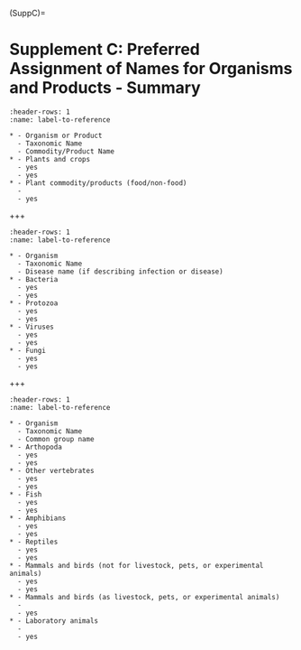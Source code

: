 
(SuppC)=
# Supplement C: Preferred Assignment of Names for Organisms and Products - Summary

```{list-table} 
:header-rows: 1
:name: label-to-reference

* - Organism or Product
  - Taxonomic Name
  - Commodity/Product Name
* - Plants and crops
  - yes
  - yes
* - Plant commodity/products (food/non-food)
  - 
  - yes
```
+++

```{list-table} 
:header-rows: 1
:name: label-to-reference

* - Organism
  - Taxonomic Name
  - Disease name (if describing infection or disease)
* - Bacteria
  - yes
  - yes
* - Protozoa
  - yes
  - yes
* - Viruses
  - yes
  - yes
* - Fungi
  - yes
  - yes
```
+++

```{list-table} 
:header-rows: 1
:name: label-to-reference

* - Organism
  - Taxonomic Name
  - Common group name
* - Arthopoda
  - yes
  - yes
* - Other vertebrates
  - yes
  - yes
* - Fish
  - yes
  - yes
* - Amphibians
  - yes
  - yes
* - Reptiles
  - yes
  - yes
* - Mammals and birds (not for livestock, pets, or experimental animals)
  - yes
  - yes
* - Mammals and birds (as livestock, pets, or experimental animals)
  - 
  - yes
* - Laboratory animals
  - 
  - yes 
```

